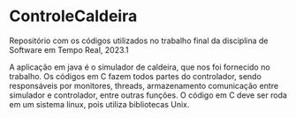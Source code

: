 # ControleCaldeira
Repositório com os códigos utilizados no trabalho final da disciplina de Software em Tempo Real, 2023.1

A aplicação em java é o simulador de caldeira, que nos foi fornecido no trabalho.
Os códigos em C fazem todos partes do controlador, sendo responsáveis por monitores, threads, armazenamento
comunicação entre simulador e controlador, entre outras funções.
O código em C deve ser roda em um sistema linux, pois utiliza bibliotecas Unix.
